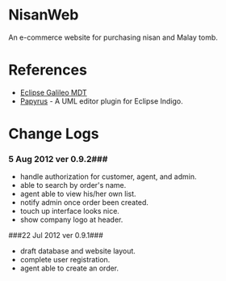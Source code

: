 NisanWeb
========
An e-commerce website for purchasing nisan and Malay tomb.

References
======
- [Eclipse Galileo MDT](http://www.eclipse.org/downloads/packages/eclipse-modeling-tools-includes-incubating-components/galileor)
- [Papyrus](http://www.eclipse.org/modeling/mdt/papyrus/) - A UML editor plugin for Eclipse Indigo.

Change Logs
======
### 5 Aug 2012 ver 0.9.2###
- handle authorization for customer, agent, and admin.
- able to search by order's name.
- agent able to view his/her own list.
- notify admin once order been created.
- touch up interface looks nice.
- show company logo at header.

###22 Jul 2012 ver 0.9.1###
- draft database and website layout.
- complete user registration.
- agent able to create an order.